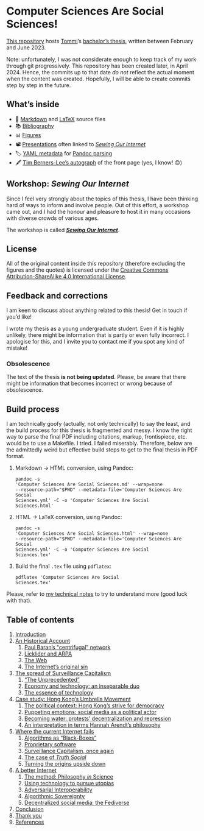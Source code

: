 # Computer Sciences Are Social Sciences!

[This repository](https://codeberg.org/tommi/csss 'csss repository on Codeberg') hosts [Tommi](https://tommi.space/home#about 'About Tommi')’s [bachelor’s thesis](https://tommi.space/csss.pdf), written between February and June 2023.

Note: unfortunately, I was not considerate enough to keep track of my work through git progressively. This repository has been created later, in April 2024. Hence, the commits up to that date *do not* reflect the actual moment when the content was created. Hopefully, I will be able to create commits step by step in the future.

## What’s inside

- 👾 [Markdown](Computer%20Sciences%20Are%20Social%20Sciences.md) and [LaTeX](Computer%20Sciences%20Are%20Social%20Sciences.tex) source files
- 📚 [Bibliography](Computer%20Sciences%20Are%20Social%20Sciences.bib)
- 📊 [Figures](figures/)
- 📽️ [Presentations](/presentations/) often linked to [*Sewing Our Internet*](https://tommi.space/sewnet 'Sewing Our Internet, tommi.space')
- 🏷️ [YAML metadata](Computer%20Sciences%20Are%20Social%20Sciences.yml) for [Pandoc parsing](#build-process)
- 🖋️ [Tim Berners-Lee’s autograph](TBL%20autograph/) of the front page (yes, I know! 😍)

## Workshop: *Sewing Our Internet*

Since I feel very strongly about the topics of this thesis, I have been thinking hard of ways to inform and involve people.
Out of this effort, a workshop came out, and I had the honour and pleasure to host it in many occasions with diverse crowds of various ages.

The workshop is called [***Sewing Our Internet***](https://tommi.space/sewnet 'Sewing our Internet, tommi.space').

## License

All of the original content inside this repository (therefore excluding the figures and the quotes) is licensed under the [Creative Commons Attribution-ShareAlike 4.0 International License](https://creativecommons.org/licenses/by-sa/4.0/).

## Feedback and corrections

I am keen to discuss about anything related to this thesis! Get in touch if you’d like!

I wrote my thesis as a young undergraduate student. Even if it is highly unlikely, there might be information that is partly or even fully incorrect. I apologise for this, and I invite you to contact me if you spot any kind of mistake!

### Obsolescence

The text of the thesis **is not being updated**. Please, be aware that there might be information that becomes incorrect or wrong because of obsolescence.

## Build process

I am technically goofy (actually, not only technically) to say the least, and the build process for this thesis is fragmented and messy. I know the right way to parse the final PDF including citations, markup, frontispiece, etc. would be to use a Makefile. I tried. I failed miserably. Therefore, below are the admittedly weird but effective build steps to get to the final thesis in PDF format.

1. Markdown → HTML conversion, using Pandoc: <pre><code>pandoc -s 'Computer Sciences Are Social Sciences.md' --wrap=none --resource-path="$PWD" --metadata-file='Computer Sciences Are Social Sciences.yml' -C -o 'Computer Sciences Are Social Sciences.html'</code></pre>
2. HTML → LaTeX conversion, using Pandoc: <pre><code>pandoc -s 'Computer Sciences Are Social Sciences.html' --wrap=none --resource-path="$PWD" --metadata-file='Computer Sciences Are Social Sciences.yml' -C -o 'Computer Sciences Are Social Sciences.tex'</code></pre>
3. Build the final `.tex` file using `pdflatex`: <pre><code>pdflatex 'Computer Sciences Are Social Sciences.tex'</code></pre>

Please, refer to [my technical notes](https://tommi.space/pandoc-workflow/ 'Academic writing with Pandoc – tommi.space') to try to understand more (good luck with that).

## Table of contents

1. [Introduction](Computer%20Sciences%20Are%20Social%20Sciences.md#introduction)
1. [An Historical Account](Computer%20Sciences%20Are%20Social%20Sciences.md#an-historical-account)
	1. [Paul Baran’s <q>centrifugal</q> network](Computer%20Sciences%20Are%20Social%20Sciences.md#paul-baran-s-q-centrifugal-q-network)
	2. [Licklider and ARPA](Computer%20Sciences%20Are%20Social%20Sciences.md#licklider-and-arpa)
	3. [The Web](Computer%20Sciences%20Are%20Social%20Sciences.md#the-web)
	4. [The Internet’s original sin](Computer%20Sciences%20Are%20Social%20Sciences.md#the-internet-s-original-sin)
2. [The spread of Surveillance Capitalism](Computer%20Sciences%20Are%20Social%20Sciences.md#the-spread-of-surveillance-capitalism)
	1. [<q>The Unprecedented</q>](Computer%20Sciences%20Are%20Social%20Sciences.md#q-the-unprecedented-q)
	2. [Economy and technology: an inseparable duo](Computer%20Sciences%20Are%20Social%20Sciences.md#economy-and-technology-an-inseparable-duo)
	3. [The essence of technology](Computer%20Sciences%20Are%20Social%20Sciences.md#the-essence-of-technology)
3. [Case study: Hong Kong’s Umbrella Movement](Computer%20Sciences%20Are%20Social%20Sciences.md#case-study-hong-kongs-umbrella-movement)
	1. [The political context: Hong Kong’s strive for democracy](Computer%20Sciences%20Are%20Social%20Sciences.md#the-political-context-hong-kong-s-strive-for-democracy)
	2. [Puppeting emotions: social media as a political actor](Computer%20Sciences%20Are%20Social%20Sciences.md#puppeting-emotions-social-media-as-a-political-actor)
	3. [Becoming water: protests’ decentralization and repression](Computer%20Sciences%20Are%20Social%20Sciences.md#becoming-water-protests-decentralization-and-repression)
	4. [An interpretation in terms Hannah Arendt’s philosophy](Computer%20Sciences%20Are%20Social%20Sciences.md#an-interpretation-in-terms-hannah-arendt-s-philosophy)
4. [Where the current Internet fails](Computer%20Sciences%20Are%20Social%20Sciences.md#where-the-current-internet-fails)
	1. [Algorithms as <q>Black-Boxes</q>](Computer%20Sciences%20Are%20Social%20Sciences.md#algorithms-as-q-black-boxes-q)
	2. [Proprietary software](Computer%20Sciences%20Are%20Social%20Sciences.md#proprietary-software)
	3. [Surveillance Capitalism, once again](Computer%20Sciences%20Are%20Social%20Sciences.md#surveillance-capitalism-once-again)
	4. [The case of <cite>Truth Social</cite>](Computer%20Sciences%20Are%20Social%20Sciences.md#the-case-of-cite-truth-social-cite)
	5. [Turning the origins upside down](Computer%20Sciences%20Are%20Social%20Sciences.md#turning-the-origins-upside-down)
5. [A better Internet](Computer%20Sciences%20Are%20Social%20Sciences.md#a-better-internet)
	1. [The method: Philosophy *in* Science](Computer%20Sciences%20Are%20Social%20Sciences.md#the-method-philosophy-in-science)
	2. [Using technology to pursue utopias](Computer%20Sciences%20Are%20Social%20Sciences.md#using-technology-to-pursue-utopias)
	3. [Adversarial Interoperability](Computer%20Sciences%20Are%20Social%20Sciences.md#adversarial-interoperability)
	4. [Algorithmic Sovereignty](Computer%20Sciences%20Are%20Social%20Sciences.md#algorithmic-sovereignty)
	5. [Decentralized social media: the Fediverse](Computer%20Sciences%20Are%20Social%20Sciences.md#decentralized-social-media-the-fediverse)
6. [Conclusion](Computer%20Sciences%20Are%20Social%20Sciences.md#conclusion)
7. [Thank you](Computer%20Sciences%20Are%20Social%20Sciences.md#thank-you)
8. [References](Computer%20Sciences%20Are%20Social%20Sciences.md#references)
